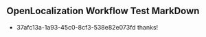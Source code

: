 ## OpenLocalization Workflow Test MarkDown
* 37afc13a-1a93-45c0-8cf3-538e82e073fd thanks!

<!--HONumber=Aug16_HO3-->


